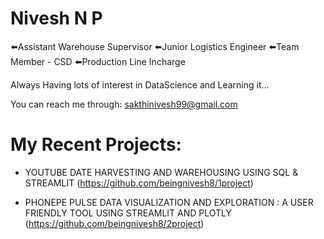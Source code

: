 # Nivesh N P
⬅️Assistant Warehouse Supervisor
⬅️Junior Logistics Engineer
⬅️Team Member - CSD
⬅️Production Line Incharge

Always Having lots of interest in DataScience and Learning it...

You can reach me through: sakthinivesh99@gmail.com

# My Recent Projects:
* YOUTUBE DATE HARVESTING AND WAREHOUSING USING SQL & STREAMLIT
(https://github.com/beingnivesh8/1project)

* PHONEPE PULSE DATA VISUALIZATION AND EXPLORATION : A USER FRIENDLY TOOL USING STREAMLIT AND PLOTLY
(https://github.com/beingnivesh8/2project)

